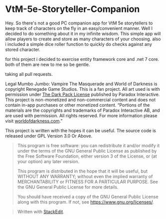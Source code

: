 # VtM-5e-Storyteller-Companion
Hey. So there's not a good PC companion app for VtM 5e storytellers to keep track of characters on the fly in an easy/convenient manner. Well I decided to do something about it in my infinite wisdom. This simple app will allow players to create and store as many characters of your choosing. also i included a simple dice roller function to quickly do checks against any stored character.

for this project i decided to exercise entity framework core and .net 7 core. both of them are new to me so be gentle.

taking all pull requests.

Legal Mumbo Jumbo:
Vampire The Masquerade and World of Darkness is copyright Renegade Game Studios. This is a fan project. All art used is with permission under [The Dark Pack License](https://www.worldofdarkness.com/dark-pack) published by Paradox Interactive. This project is non-monetized and non-commercial content and does not contain in-app purchases or other monetized content. “Portions of the materials are the copyrights and trademarks of Paradox Interactive AB, and are used with permission. All rights reserved. For more information please visit [worldofdarkness.com](http://worldofdarkness.com).”

This project is written with the hopes it can be useful. The source code is released under GPL Version 3.0 Or Above.
> This program is free software: you can redistribute it and/or modify it under the terms of the GNU General Public License as published by the Free Software Foundation, either version 3 of the License, or (at your option) any later version.
> 
> This program is distributed in the hope that it will be useful, but WITHOUT ANY WARRANTY; without even the implied warranty of MERCHANTABILITY or FITNESS FOR A PARTICULAR PURPOSE. See the GNU General Public License for more details.
> 
> You should have received a copy of the GNU General Public License along with this program. If not, see <https://www.gnu.org/licenses/>.

> Written with [StackEdit](https://stackedit.io/).
